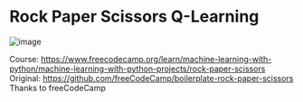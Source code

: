# Rock Paper Scissors Q-Learning
![image](https://github.com/user-attachments/assets/9d797e56-3b87-43a7-8f13-a3151b1febfb)


Course: https://www.freecodecamp.org/learn/machine-learning-with-python/machine-learning-with-python-projects/rock-paper-scissors
Original: https://github.com/freeCodeCamp/boilerplate-rock-paper-scissors
Thanks to freeCodeCamp
